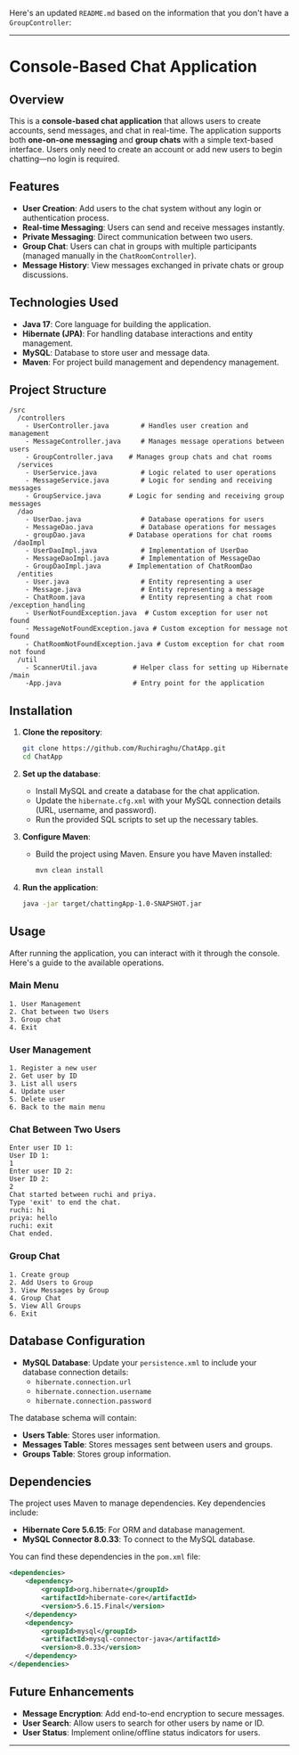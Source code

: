 Here's an updated `README.md` based on the information that you don't have a `GroupController`:

---

# Console-Based Chat Application

## Overview

This is a **console-based chat application** that allows users to create accounts, send messages, and chat in real-time. The application supports both **one-on-one messaging** and **group chats** with a simple text-based interface. Users only need to create an account or add new users to begin chatting—no login is required.

## Features

- **User Creation**: Add users to the chat system without any login or authentication process.
- **Real-time Messaging**: Users can send and receive messages instantly.
- **Private Messaging**: Direct communication between two users.
- **Group Chat**: Users can chat in groups with multiple participants (managed manually in the `ChatRoomController`).
- **Message History**: View messages exchanged in private chats or group discussions.

## Technologies Used

- **Java 17**: Core language for building the application.
- **Hibernate (JPA)**: For handling database interactions and entity management.
- **MySQL**: Database to store user and message data.
- **Maven**: For project build management and dependency management.

## Project Structure

```
/src
  /controllers
    - UserController.java        # Handles user creation and management
    - MessageController.java     # Manages message operations between users
    - GroupController.java    # Manages group chats and chat rooms
  /services
    - UserService.java           # Logic related to user operations
    - MessageService.java        # Logic for sending and receiving messages
    - GroupService.java       # Logic for sending and receiving group messages
  /dao
    - UserDao.java               # Database operations for users
    - MessageDao.java            # Database operations for messages
    - groupDao.java           # Database operations for chat rooms
 /daoImpl
    - UserDaoImpl.java           # Implementation of UserDao
    - MessageDaoImpl.java        # Implementation of MessageDao
    - GroupDaoImpl.java       # Implementation of ChatRoomDao
  /entities
    - User.java                  # Entity representing a user
    - Message.java               # Entity representing a message
    - ChatRoom.java              # Entity representing a chat room
/exception_handling
    - UserNotFoundException.java  # Custom exception for user not found
    - MessageNotFoundException.java # Custom exception for message not found
    - ChatRoomNotFoundException.java # Custom exception for chat room not found
  /util
    - ScannerUtil.java         # Helper class for setting up Hibernate
/main
    -App.java                  # Entry point for the application
```

## Installation

1. **Clone the repository**:
   ```bash
   git clone https://github.com/Ruchiraghu/ChatApp.git
   cd ChatApp
   ```

2. **Set up the database**:
   - Install MySQL and create a database for the chat application.
   - Update the `hibernate.cfg.xml` with your MySQL connection details (URL, username, and password).
   - Run the provided SQL scripts to set up the necessary tables.

3. **Configure Maven**:
   - Build the project using Maven. Ensure you have Maven installed:
     ```bash
     mvn clean install
     ```

4. **Run the application**:
   ```bash
   java -jar target/chattingApp-1.0-SNAPSHOT.jar
   ```

## Usage

After running the application, you can interact with it through the console. Here's a guide to the available operations.

### Main Menu

```plaintext
1. User Management
2. Chat between two Users
3. Group chat
4. Exit
```

### User Management

```plaintext
1. Register a new user
2. Get user by ID
3. List all users
4. Update user
5. Delete user
6. Back to the main menu
```

### Chat Between Two Users

```plaintext
Enter user ID 1:
User ID 1: 
1
Enter user ID 2:
User ID 2: 
2
Chat started between ruchi and priya.
Type 'exit' to end the chat.
ruchi: hi
priya: hello
ruchi: exit
Chat ended. 
```

### Group Chat

```plaintext
1. Create group
2. Add Users to Group
3. View Messages by Group
4. Group Chat
5. View All Groups
6. Exit
```

## Database Configuration

- **MySQL Database**: Update your `persistence.xml` to include your database connection details:
  - `hibernate.connection.url`
  - `hibernate.connection.username`
  - `hibernate.connection.password`

The database schema will contain:
- **Users Table**: Stores user information.
- **Messages Table**: Stores messages sent between users and groups.
- **Groups Table**: Stores group information.

## Dependencies

The project uses Maven to manage dependencies. Key dependencies include:
- **Hibernate Core 5.6.15**: For ORM and database management.
- **MySQL Connector 8.0.33**: To connect to the MySQL database.

You can find these dependencies in the `pom.xml` file:
```xml
<dependencies>
    <dependency>
        <groupId>org.hibernate</groupId>
        <artifactId>hibernate-core</artifactId>
        <version>5.6.15.Final</version>
    </dependency>
    <dependency>
        <groupId>mysql</groupId>
        <artifactId>mysql-connector-java</artifactId>
        <version>8.0.33</version>
    </dependency>
</dependencies>
```

## Future Enhancements

- **Message Encryption**: Add end-to-end encryption to secure messages.
- **User Search**: Allow users to search for other users by name or ID.
- **User Status**: Implement online/offline status indicators for users.

---

